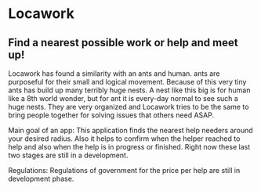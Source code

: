 # Locawork
## Find a nearest possible work or help and meet up!
Locawork has found a similarity with an ants and human.
ants are purposeful for their small and logical movement.
Because of this very tiny ants has build up many terribly huge nests.
A nest like this big is for human like a 8th world wonder,
but for ant it is every-day normal to see such a huge nests.
They are very organized and Locawork tries to be the same to bring
people together for solving issues that others need ASAP.

Main goal of an app:
This application finds the nearest help needers
around your desired radius.
Also it helps to confirm when the helper reached to help and also
when the help is in progress or finished. Right now these last two stages are
still in a development.

Regulations:
Regulations of government for the price per help are still in development phase.





